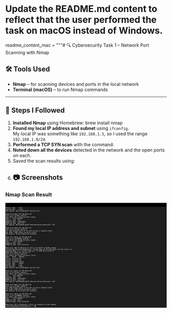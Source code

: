 # Update the README.md content to reflect that the user performed the task on macOS instead of Windows.

readme_content_mac = """# 🔍 Cybersecurity Task 1 – Network Port Scanning with Nmap

## 🛠 Tools Used

- **Nmap** – for scanning devices and ports in the local network
- **Terminal (macOS)** – to run Nmap commands

---

## 📡 Steps I Followed

1. **Installed Nmap** using Homebrew:
    brew install nmap
2. **Found my local IP address and subnet** using `ifconfig`.  
My local IP was something like `192.168.1.5`, so I used the range `192.168.1.0/24`.
3. **Performed a TCP SYN scan** with the command:
4. **Noted down all the devices** detected in the network and the open ports on each.
5. Saved the scan results using:
6. ## 📷 Screenshots

### Nmap Scan Result
![Nmap](nmap_scan_result.png)



